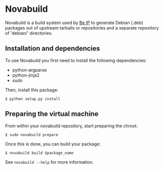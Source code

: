 Novabuild
==========

Novabuild is a build system used by [Be IP][1] to generate Debian (.deb)
packages out of upstream tarballs or repositories and a separate repository
of 'debian/' directories.

Installation and dependencies
-----------------------------

To use Novabuild you first need to install the following dependencies:

  * python-argparse
  * python-jinja2
  * sudo

Then, install this package:

    $ python setup.py install

Preparing the virtual machine
-----------------------------

From within your novabuild repository, start preparing the chroot:

    $ sudo novabuild prepare

Once this is done, you can build your package:

    $ novabuild build $package_name

See `novabuild --help` for more information.

  [1]: http://www.beip.be
